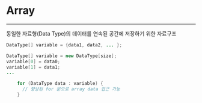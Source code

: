 # Array

---

동일한 자료형(Data Type)의 데이터를 연속된 공간에 저장하기 위한 자료구조

```java
DataType[] variable = {data1, data2, ... };
```

```java
DataType[] variable = new DataType[size];
variable[0] = data0;
variable[1] = data1;
...
```

```java
    for (DataType data : variable) {
      // 향상된 for 문으로 array data 접근 가능
    }
```

